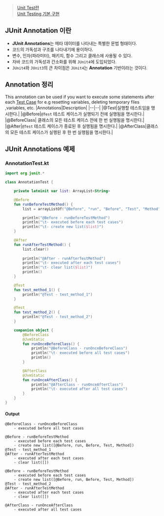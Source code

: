 > [Unit Test란](https://github.com/JuhyeokLee97/Android-Study-By-Kotlin/blob/main/study/unit%20test/Unit%20Test.md)</br>
> [Unit Testing 기본 구현](https://github.com/JuhyeokLee97/Android-Study-By-Kotlin/blob/main/study/unit%20test/Unit%20Testing%20%EA%B8%B0%EB%B3%B8%20%EA%B5%AC%ED%98%84%20in%20Kotlin.md)

## JUnit Annotation 이란

<p>

- **JUnit Annotations**는 메타 데이터를 나타내는 특별한 문법 형태이다.
- 코드의 가독성과 구조를 나타내기에 용이하다.
- 변수, 인자(파라미터), 패키지, 함수 그리고 클래스에 사용될 수 있다.
- 자바 코드의 가독성과 간소화를 위해 ``JUnit4``에 도입되었다.
- ``JUnit4``와 ``JUnit3``의 큰 차이점은 ``JUnit4``는 **Annotation** 기반이라는 것이다.

</p>

## Annotation 정리

This annotation can be used if you want to execute some statements after each [Test Case](https://www.guru99.com/test-case.html) for e.g resetting variables, deleting temporary files ,variables, etc.
|Annotations|Description|
|--|--|
|@Test|실행할 테스트임을 명시한다.|
|@Before|`@Test` 테스트 케이스가 실행되기 전에 실행됨을 명시한다.|
|@BeforeClass| 클래스의 모든 테스트 케이스 전에 한 번 실행됨을 명시한다.|
|@After|`@Test` 테스트 케이스가 종료된 후 실행됨을 명시한다.|
|@AfterClass|클래스의 모든 테스트 케이스가 실행된 후 한 번 실행됨을 명시한다.|

## JUnit Annotations 예제

### AnnotationTest.kt
``` kotlin
import org.junit.*

class AnnotationTest {

    private lateinit var list: ArrayList<String>

    @Before
    fun runBeforeTestMethod() {
        list = arrayListOf("@Before", "run", "Before", "Test", "Method")

        println("@Before - runBeforeTestMethod")
        println("\t- executed before each test cases")
        println("\t- create new list($list)")
    }

    @After
    fun runAfterTestMethod() {
        list.clear()
        
        println("@After - runAfterTestMethod")
        println("\t- executed after each test cases")
        println("\t- clear list($list)")
        println()
    }

    @Test
    fun test_method_1() {
        println("@Test - test_method_1")
    }

    @Test
    fun test_method_2() {
        println("@Test - test_method_2")
    }

    companion object {
        @BeforeClass
        @JvmStatic
        fun runOnceBeforeClass() {
            println("@BeforeClass - runOnceBeforeClass")
            println("\t- executed before all test cases")
            println()
        }

        @AfterClass
        @JvmStatic
        fun runOnceAfterClass() {
            println("@AfterClass - runOnceAfterClass")
            println("\t- executed after all test cases")
        }
    }
}
```

#### Output

``` text
@BeforeClass - runOnceBeforeClass
	- executed before all test cases
	
@Before - runBeforeTestMethod
	- executed before each test cases
	- create new list([@Before, run, Before, Test, Method])
@Test - test_method_1
@After - runAfterTestMethod
	- executed after each test cases
	- clear list([])

@Before - runBeforeTestMethod
	- executed before each test cases
	- create new list([@Before, run, Before, Test, Method])
@Test - test_method_2
@After - runAfterTestMethod
	- executed after each test cases
	- clear list([])

@AfterClass - runOnceAfterClass
	- executed after all test cases
```

